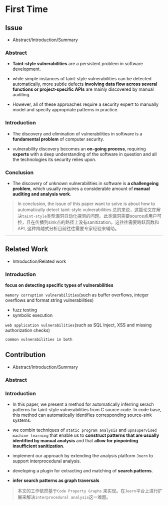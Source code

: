 # First Time



## Issue

* Abstract/Introduction/Summary

### Abstract

- **Taint-style vulnerabilities** are a persistent problem in software development.

- while simple instances of taint-style vulnerabilities can be detected automatically, more  subtle defects **involving data flow across several functions or project-specific APIs** are mainly discovered by manual auditing.

- However, all of these approaches require a security expert to manually model and specify appropriate patterns in practice.

### Introduction

- The discovery and elimination of vulnerabilities in software is a **fundamental problem** of computer security.

- vulnerability discovery becomes an **on-going process**, requiring **experts** with a deep understanding of the software in question and all the technologies its security relies upon.
 
### Conclusion

- The discovery of unknown vulnerabilities in software is **a challengeing problem**, which usually requires a considerable amount of **manual auditing and analysis work**.

> In conclusion, the issue of this paper want to solve is about how to automatically detect taint-style vulnerabilities
> 总的来说，这篇论文在解决`taint-style`类型漏洞自动化探测的问题。此类漏洞需要source点用户可控，且在传播到sink点的路径上没有sanitization。这往往需要跨跃函数和API, 这种跨越式分析目前往往需要专家经验来辅助。 

---

## Related Work

* Introduction/Related work

### Introduction

**focus on detecting specific types of vulnerabilities**

`memory corruption vulnerabilities`(such as buffer overflows, integer overflows and format string vulnerabilities)
- fuzz testing
- symbolic execution

`web application vulnerabilities`(such as SQL Inject, XSS and missing authorization checks)

`common vulnerabilities in both`


## Contribution

* Abstract/Introduction/Summary

### Abstract

### Introduction 

- In this paper, we present a method for automatically inferring serach patterns for taint-style vulnerabilities from C source code. In code base, this method can automatically identifies corresponding source-sink systems.

- we combin techniques of `static program analysis` and `upnsupervised machine learning` that enable us to **construct patterns that are usually identified by manual analysis** and that **allow for pinpointing insufficient sanitization**.

- implement our approach by extending the analysis platform `Joern` to  support interprocedural analysis.
- developing a plugin for extracting and matching of **search patterns**.
- **infer search patterns as graph traversals**

> 本文的工作依然基于`Code Property Graphs` 来实现。在`Joern`平台上进行扩展来解决`interprocedural analysis`这一难题。


